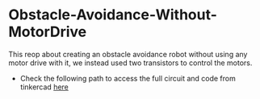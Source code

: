 # Obstacle-Avoidance-Without-MotorDrive
This reop about creating an obstacle avoidance robot without using any motor drive with it, we instead used two transistors to control the motors.

* Check the following path to access the full circuit and code from tinkercad [here](https://www.tinkercad.com/things/9oc6TTiUw9e)
